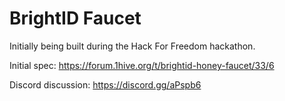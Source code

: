 # BrightID Faucet

Initially being built during the Hack For Freedom hackathon.

Initial spec: https://forum.1hive.org/t/brightid-honey-faucet/33/6

Discord discussion: https://discord.gg/aPspb6
